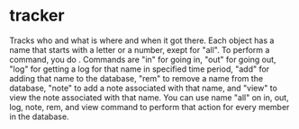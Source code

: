 # tracker
Tracks who and what is where and when it got there. Each object has a name that starts with a letter or a number, exept for "all". To perform a command, you do <name> <command>. Commands are "in" for going in, "out" for going out, "log" for getting a log for that name in specified time period, "add" for adding that name to the database, "rem" to remove a name from the database, "note" to add a note associated with that name, and "view" to view the note associated with that name. You can use name "all" on in, out, log, note, rem, and view command to perform that action for every member in the database.